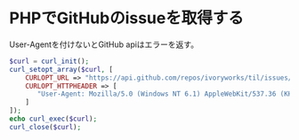 # PHPでGitHubのissueを取得する
User-Agentを付けないとGitHub apiはエラーを返す。
```php
$curl = curl_init();
curl_setopt_array($curl, [
    CURLOPT_URL => "https://api.github.com/repos/ivoryworks/til/issues/1",
    CURLOPT_HTTPHEADER => [
       "User-Agent: Mozilla/5.0 (Windows NT 6.1) AppleWebKit/537.36 (KHTML, like Gecko) Chrome/47.0.2526.111 YaBrowser/16.3.0.7146 Yowser/2.5 Safari/537.36"
    ]
]);
echo curl_exec($curl);
curl_close($curl);
```
